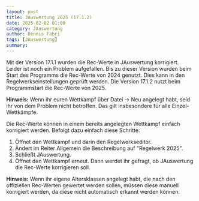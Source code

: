 ```yaml
---
layout: post
title: JAuswertung 2025 (17.1.2)
date: 2025-02-02 01:00
category: JAuswertung
author: Dennis Fabri
tags: [JAuswertung]
summary: 
---
```


Mit der Version 17.1.1 wurden die Rec-Werte in JAuswertung korrigiert. Leider ist noch ein Problem aufgefallen. Bis zu dieser Version wurden beim Start des Programms die Rec-Werte von 2024 genutzt. Dies kann in den Regelwerkseinstellungen geprüft werden. Die Version 17.1.2 nutzt beim Programmstart die Rec-Werte von 2025.

**Hinweis:** Wenn ihr euren Wettkampf über Datei -> Neu angelegt habt, seid ihr von dem Problem nicht betroffen. Das gilt insbesondere für alle Einzel-Wettkämpfe.

Die Rec-Werte können in einem bereits angelegten Wettkampf einfach korrigiert werden. Befolgt dazu einfach diese Schritte:

1. Öffnet den Wettkampf und darin den Regelwerkseditor.
2. Ändert im Reiter Allgemein die Beschreibung auf "Regelwerk 2025".
3. Schließt JAuswertung.
4. Öffnet den Wettkampf erneut. Dann werdet ihr gefragt, ob JAuswertung die Rec-Werte korrigieren soll.

**Hinweis:** Wenn ihr eigene Altersklassen angelegt habt, die nach den offiziellen Rec-Werten gewertet werden sollen, müssen diese manuell korrigiert werden, da diese nicht automatisch erkannt werden können.
